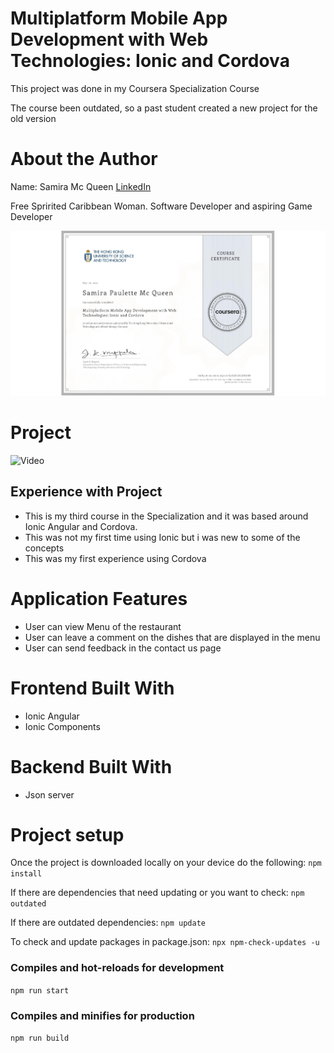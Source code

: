 # Multiplatform Mobile App Development with Web Technologies: Ionic and Cordova
This project was done in my Coursera Specialization Course

The course been outdated, so a past student created a new project for the old version

# About the Author
Name: Samira Mc Queen
[LinkedIn](https://www.linkedin.com/in/samira-mc-queen-1882431a7/)

Free Spririted Caribbean Woman.
Software Developer and aspiring Game Developer

![Ionic](src/assets/ionic.jpeg)

# Project 
![Video](src/assets/ionic-conFusion.gif)

## Experience with Project
- This is my third course in the Specialization and it was based around Ionic Angular and Cordova. 
- This was not my first time using Ionic but i was new to some of the concepts
- This was my first experience using Cordova

# Application Features
- User can view Menu of the restaurant
- User can leave a comment on the dishes that are displayed in the menu
- User can send feedback in the contact us page

# Frontend Built With
- Ionic Angular
- Ionic Components

# Backend Built With
- Json server

# Project setup
Once the project is downloaded locally on your device do the following:
`
npm install
`

If there are dependencies that need updating or you want to check:
`
npm outdated
`

If there are outdated dependencies:
`
npm update
`

To check and update packages in package.json:
`
npx npm-check-updates -u
`

### Compiles and hot-reloads for development
`
npm run start
`

### Compiles and minifies for production
`
npm run build
`
